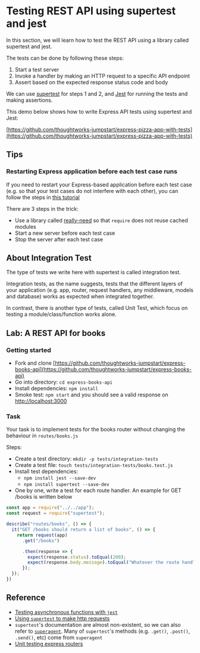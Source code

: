 # Testing REST API using supertest and jest

In this section, we will learn how to test the REST API using a library called supertest and jest.

The tests can be done by following these steps:

1. Start a test server
2. Invoke a handler by making an HTTP request to a specific API endpoint
3. Assert based on the expected response status code and body

We can use [supertest](https://github.com/visionmedia/supertest) for steps 1 and 2, and [Jest](https://jestjs.io/) for running the tests and making assertions.

This demo below shows how to write Express API tests using supertest and Jest: 

[https://github.com/thoughtworks-jumpstart/express-pizza-app-with-tests](https://github.com/thoughtworks-jumpstart/express-pizza-app-with-tests) 

## Tips

### Restarting Express application before each test case runs

If you need to restart your Express-based application before each test case (e.g. so that your test cases do not interfere with each other), you can follow the steps in [this tutorial](https://glebbahmutov.com/blog/how-to-correctly-unit-test-express-server/)

There are 3 steps in the trick:

* Use a library called [really-need](https://github.com/bahmutov/really-need) so that `require` does not reuse cached modules 
* Start a new server before each test case
* Stop the server after each test case

## About Integration Test

The type of tests we write here with supertest is called integration test.

Integration tests, as the name suggests, tests that the different layers of your application \(e.g. app, router, request handlers, any middleware, models and database\) works as expected when integrated together.

In contrast, there is another type of tests, called Unit Test, which focus on testing a module/class/function works alone.

## Lab: A REST API for books

### Getting started

* Fork and clone [https://github.com/thoughtworks-jumpstart/express-books-api](https://github.com/thoughtworks-jumpstart/express-books-api) 
* Go into directory: `cd express-books-api`
* Install dependencies: `npm install`
* Smoke test: `npm start` and you should see a valid response on [http://localhost:3000](http://localhost:3000)

### Task

Your task is to implement tests for the books router without changing the behaviour in `routes/books.js`

Steps:

* Create a test directory: `mkdir -p tests/integration-tests`
* Create a test file: `touch tests/integration-tests/books.test.js`
* Install test dependencies:
  * `npm install jest --save-dev`
  * `npm install supertest --save-dev`
* One by one, write a test for each route handler. An example for GET /books is written below

```javascript
const app = require("../../app");
const request = require("supertest");

describe("routes/books", () => {
  it("GET /books should return a list of books", () => {
    return request(app)
      .get("/books")

      .then(response => {
        expect(response.status).toEqual(200);
        expect(response.body.message).toEqual("Whatever the route handler returns in the message field");
      });
  });
})
```

## Reference

* [Testing asynchronous functions with `jest`](https://facebook.github.io/jest/docs/en/asynchronous.html)
* [Using `supertest` to make http requests](https://github.com/visionmedia/supertest)
* `supertest`'s documentation are almost non-existent, so we can also refer to [`superagent`](http://visionmedia.github.io/superagent/). Many of `supertest`'s methods \(e.g. `.get()`, `.post()`, `.send()`, etc\) come from `superagent`
* [Unit testing express routers](http://evanshortiss.com/development/javascript/2016/04/15/express-testing-using-ioc.html)

